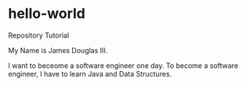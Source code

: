 # hello-world
Repository Tutorial

My Name is James Douglas III.

I want to beceome a software engineer one day.
To become a software engineer, I have to learn Java and Data Structures.
